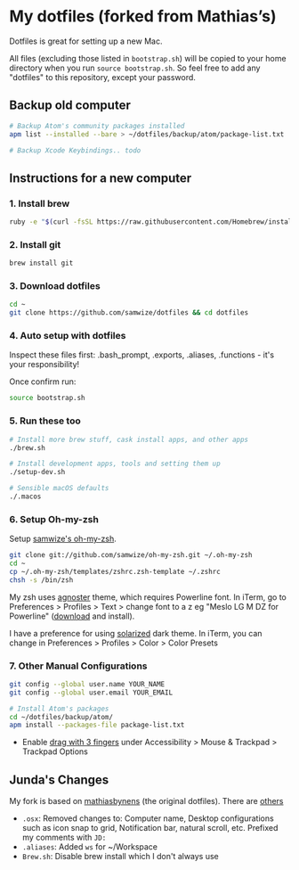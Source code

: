 # My dotfiles (forked from Mathias’s)

Dotfiles is great for setting up a new Mac.

All files (excluding those listed in `bootstrap.sh`) will be copied to your home directory when you run `source bootstrap.sh`. So feel free to add any "dotfiles" to this repository, except your password.

## Backup old computer

```bash
# Backup Atom's community packages installed
apm list --installed --bare > ~/dotfiles/backup/atom/package-list.txt

# Backup Xcode Keybindings.. todo
```

## Instructions for a new computer

### 1. Install brew

```bash
ruby -e "$(curl -fsSL https://raw.githubusercontent.com/Homebrew/install/master/install)"
```

### 2. Install git

```bash
brew install git
```

### 3. Download dotfiles

```bash
cd ~
git clone https://github.com/samwize/dotfiles && cd dotfiles
```

### 4. Auto setup with dotfiles

Inspect these files first: .bash_prompt, .exports, .aliases, .functions - it's your responsibility!

Once confirm run:

```bash
source bootstrap.sh
```

### 5. Run these too

```bash
# Install more brew stuff, cask install apps, and other apps
./brew.sh

# Install development apps, tools and setting them up
./setup-dev.sh

# Sensible macOS defaults
./.macos
```

### 6. Setup Oh-my-zsh

Setup [samwize's oh-my-zsh](https://github.com/samwize/oh-my-zsh).

```bash
git clone git://github.com/samwize/oh-my-zsh.git ~/.oh-my-zsh
cd ~
cp ~/.oh-my-zsh/templates/zshrc.zsh-template ~/.zshrc
chsh -s /bin/zsh
```

My zsh uses [agnoster](https://github.com/agnoster/agnoster-zsh-theme) theme, which requires Powerline font. In iTerm, go to Preferences > Profiles > Text > change font to a z eg "Meslo LG M DZ for Powerline" ([download](https://github.com/powerline/fonts/blob/master/Meslo%20Dotted/Meslo%20LG%20M%20DZ%20Regular%20for%20Powerline.ttf) and install).

I have a preference for using [solarized](https://github.com/altercation/solarized) dark theme. In iTerm, you can change in Preferences > Profiles > Color > Color Presets

### 7. Other Manual Configurations

```bash
git config --global user.name YOUR_NAME
git config --global user.email YOUR_EMAIL

# Install Atom's packages
cd ~/dotfiles/backup/atom/
apm install --packages-file package-list.txt
```

- Enable [drag with 3 fingers](https://support.apple.com/en-sg/HT204609) under Accessibility > Mouse & Trackpad > Trackpad Options

## Junda's Changes

My fork is based on [mathiasbynens](https://github.com/mathiasbynens/dotfiles) (the original dotfiles). There are [others](http://dotfiles.github.io)

- `.osx`: Removed changes to: Computer name, Desktop configurations such as icon snap to grid, Notification bar, natural scroll, etc. Prefixed my comments with `JD:`
- `.aliases`: Added `ws` for ~/Workspace
- `Brew.sh`: Disable brew install which I don't always use
